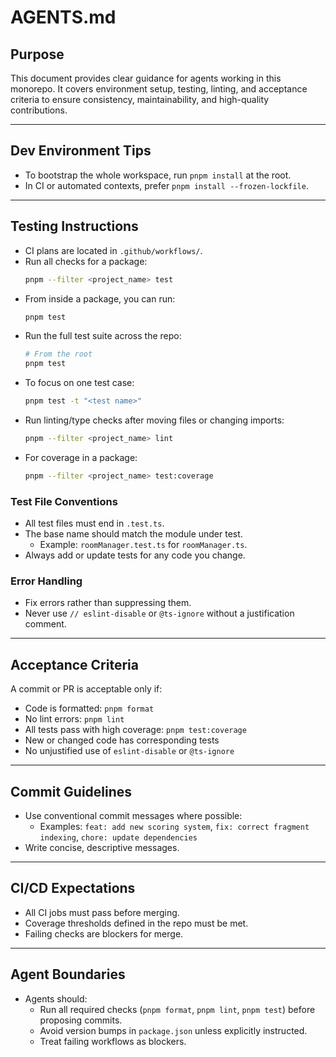 # AGENTS.md

## Purpose

This document provides clear guidance for agents working in this monorepo. It covers environment setup, testing, linting, and acceptance criteria to ensure consistency, maintainability, and high-quality contributions.

---

## Dev Environment Tips

- To bootstrap the whole workspace, run `pnpm install` at the root.
- In CI or automated contexts, prefer `pnpm install --frozen-lockfile`.

---

## Testing Instructions

- CI plans are located in `.github/workflows/`.
- Run all checks for a package:
  ```sh
  pnpm --filter <project_name> test
  ```
- From inside a package, you can run:
  ```sh
  pnpm test
  ```
- Run the full test suite across the repo:
  ```sh
  # From the root
  pnpm test
  ```
- To focus on one test case:
  ```sh
  pnpm test -t "<test name>"
  ```
- Run linting/type checks after moving files or changing imports:
  ```sh
  pnpm --filter <project_name> lint
  ```
- For coverage in a package:
  ```sh
  pnpm --filter <project_name> test:coverage 
  ```

### Test File Conventions

- All test files must end in `.test.ts`.
- The base name should match the module under test.
  - Example: `roomManager.test.ts` for `roomManager.ts`.
- Always add or update tests for any code you change.

### Error Handling

- Fix errors rather than suppressing them.
- Never use `// eslint-disable` or `@ts-ignore` without a justification comment.

---

## Acceptance Criteria

A commit or PR is acceptable only if:

- Code is formatted: `pnpm format`
- No lint errors: `pnpm lint`
- All tests pass with high coverage: `pnpm test:coverage`
- New or changed code has corresponding tests
- No unjustified use of `eslint-disable` or `@ts-ignore`

---

## Commit Guidelines

- Use conventional commit messages where possible:
  - Examples: `feat: add new scoring system`, `fix: correct fragment indexing`, `chore: update dependencies`
- Write concise, descriptive messages.

---

## CI/CD Expectations

- All CI jobs must pass before merging.
- Coverage thresholds defined in the repo must be met.
- Failing checks are blockers for merge.

---

## Agent Boundaries

- Agents should:
  - Run all required checks (`pnpm format`, `pnpm lint`, `pnpm test`) before proposing commits.
  - Avoid version bumps in `package.json` unless explicitly instructed.
  - Treat failing workflows as blockers.
